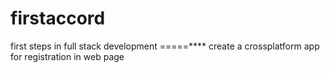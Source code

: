 # firstaccord
first steps in full stack development =====****
create a crossplatform app for registration in web page
